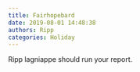 ```yaml
---
title: Fairhopebard
date: 2019-08-01 14:48:38
authors: Ripp
categories: Holiday
---
```


 Ripp lagniappe should run your report.